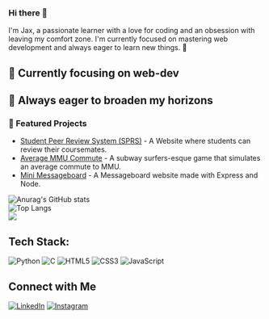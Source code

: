 ### Hi there 👋
I'm Jax, a passionate learner with a love for coding and an obsession with leaving my comfort zone. I'm currently focused on mastering web development and always eager to learn new things. 🚀
 <h2>🔭 Currently focusing on web-dev </h2>
 <h2>🚀 Always eager to broaden my horizons</h2>

### 🌟 Featured Projects
- [Student Peer Review System (SPRS)](https://github.com/JaxChoong/Student-Peer-Review-Website) - A Website where students can review their coursemates.
- [Average MMU Commute](https://github.com/JaxChoong/AMC) - A subway surfers-esque game that simulates an average commute to MMU.
- [Mini Messageboard](https://github.com/JaxChoong/Mini-Message-Board) - A Messageboard website made with Express and Node.
  
![Anurag's GitHub stats](https://github-readme-stats.vercel.app/api?username=JaxChoong&show_icons=true&theme=neon&hide=issues)<br/>
![Top Langs](https://github-readme-stats.vercel.app/api/top-langs/?username=JaxChoong&theme=neon&layout=compact)<br/>
![](https://github-readme-streak-stats.herokuapp.com/?user=JaxChoong&theme=neon&hide_border=false)

## Tech Stack:
![Python](https://img.shields.io/badge/python-3670A0?style=for-the-badge&logo=python&logoColor=ffdd54)
![C](https://img.shields.io/badge/c-%2300599C.svg?style=for-the-badge&logo=c&logoColor=white)
![HTML5](https://img.shields.io/badge/html5-%23E34F26.svg?style=for-the-badge&logo=html5&logoColor=white)
![CSS3](https://img.shields.io/badge/css3-%231572B6.svg?style=for-the-badge&logo=css3&logoColor=white)
![JavaScript](https://img.shields.io/badge/javascript-%23323330.svg?style=for-the-badge&logo=javascript&logoColor=%23F7DF1E)

## Connect with Me
[![LinkedIn](https://img.shields.io/badge/LinkedIn-%230077B5.svg?style=for-the-badge&logo=linkedin&logoColor=white)]([https://www.linkedin.com/in/yourprofile](https://www.linkedin.com/in/jax-choong-791145306/))
[![Instagram](https://img.shields.io/badge/Instagram-%231DA1F2.svg?style=for-the-badge&logo=Instagram&logoColor=white)]([https://twitter.com/yourprofile](https://www.instagram.com/glxjax/))

